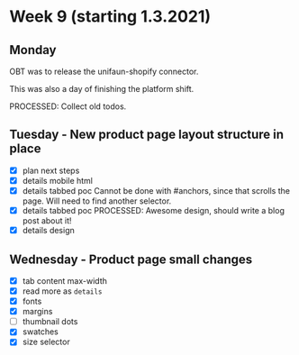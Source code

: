 # Week 9 (starting 1.3.2021)

## Monday

OBT was to release the unifaun-shopify connector.

This was also a day of finishing the platform shift. 

PROCESSED: Collect old todos.

## Tuesday - New product page layout structure in place

- [x] plan next steps
- [x] details mobile html
- [x] details tabbed poc
  Cannot be done with #anchors, since that scrolls the page. Will need to find another selector.
- [x] details tabbed poc
  PROCESSED: Awesome design, should write a blog post about it!
- [x] details design

## Wednesday - Product page small changes

- [x] tab content max-width
- [x] read more as `details`
- [x] fonts
- [x] margins
- [ ] thumbnail dots
- [x] swatches
- [x] size selector

